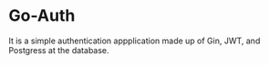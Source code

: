# Go-Auth

It is a simple authentication appplication made up of Gin, JWT, and Postgress at the database. 

